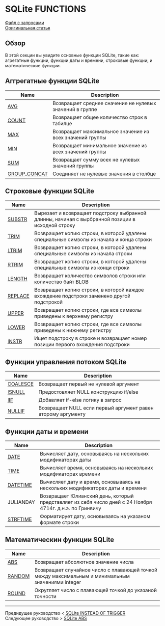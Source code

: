 # SQLite FUNCTIONS #########################

[Файл с запросами][querys]   
[Оригинальная статья][origin]

[querys]: ./querys.sql
[origin]: https://www.sqlitetutorial.net/sqlite-functions/

## Обзор ##############################

В этой секции вы увидите основные функции SQLite, такие как: агрегатные функции, функции даты и времени, строковые функции, и математические функции.

## Аггрегатные функции SQLite

| Name            | Description                                              |
|-----------------|----------------------------------------------------------|
| [AVG]           | Возвращает среднее сначение не нулевых значений в группе |
| [COUNT]         | Возвращает общее количество строк в табилце              |
| [MAX]           | Возвращает максимальное значение из всех значений группы |
| [MIN]           | Возвращает минимальное значение из всех значений группы  |
| [SUM]           | Возвращает сумму всех не нулевых значений группы         |
| [GROUP_CONCAT]  | Соединяет не нулевые значения в столбце                  |


## Строковые функции SQLite

| Name            | Description                                              |
|-----------------|----------------------------------------------------------|
| [SUBSTR]        | Вырезает и возвращает подстроку выбранной длинны, начиная с вырбранной позиции в исходной строку |
| [TRIM]          | Возвращает копию строки, в которой удалены специальные символы из начала и конца строки |
| [LTRIM]         | Возвращает копию строки, в которой удалены специальные символы из начала строки |
| [RTRIM]         | Возвращает копию строки, в которой удалены специальные символы из конци строки |
| [LENGTH]        | Возвращает количество символов строки или количество байт BLOB |
| [REPLACE]       | Возвращает копию строки, в которой каждое вхождение подстроки заменено другой подстрокой |
| [UPPER]         | Возвращает копию строки, где все символы приведены к верхнему регистру |
| [LOWER]         | Возвращает копию строки, где все символы приведены к нижнему регистру |
| [INSTR]         | Ищет подстроку в строке и возвращает номер позиции первого вхождения подстроки |

## Функции управления потоком SQLite

| Name            | Description                                              |
|-----------------|----------------------------------------------------------|
| [COALESCE]      | Возвращает первый не нулевой аргумент                    |
| [ISNULL]        | Предостовляет NULL конструкцию if/else                   |
| [IIF]           | Добавляет if-else логику в запрос                        |
| [NULLIF]        | Возвращает NULL если первый аргумент равен второму аргументу |

## Функции даты и времени

| Name            | Description                                              |
|-----------------|----------------------------------------------------------|
| [DATE]          | Вычисляет дату, основываясь на нескольких модификаторах даты |
| [TIME]          | Вычисляет время, основываясь на нескольких модификаторах времени |
| [DATETIME]      | Вычисляет дату и время, основываясь на нескольких модификаторах даты и времени |
| JULIANDAY       | Возвращает Юлианский день, который представляет из себя число дней с 24 Ноября 4714г. д.н.э. по Гринвичу |
| [STRFTIME]      | Форматирует дату, основываясь на указаном формате строки |

## Математическин функции SQLite

| Name            | Description                                              |
|-----------------|----------------------------------------------------------|
| [ABS]           | Возвращает абсолютное значение числа                     |
| [RANDOM]        | Возвращает случайное число с плавающей точкой между максимальным и минимальным значениями integer |
| [ROUND]         | Округляет число с плавающей точкой до указаной точности  |

---------------------------------------

Предидущее руководство < [SQLite INSTEAD OF TRIGGER][prev]  
Следующее руководство > [SQLite ABS][next]

[prev]: ../56_InsteadOfTrigger/translate.md
[next]: ../58_ABS/translate.md

[AVG]: https://www.sqlitetutorial.net/sqlite-avg/
[COUNT]: https://www.sqlitetutorial.net/sqlite-count-function/
[MAX]: https://www.sqlitetutorial.net/sqlite-max/
[MIN]: https://www.sqlitetutorial.net/sqlite-min/
[SUM]: https://www.sqlitetutorial.net/sqlite-sum/
[GROUP_CONCAT]: https://www.sqlitetutorial.net/sqlite-group_concat/

[SUBSTR]: https://www.sqlitetutorial.net/sqlite-functions/sqlite-substr/
[TRIM]: https://www.sqlitetutorial.net/sqlite-functions/sqlite-trim/
[LTRIM]: https://www.sqlitetutorial.net/sqlite-functions/sqlite-ltrim/
[RTRIM]: https://www.sqlitetutorial.net/sqlite-functions/sqlite-rtrim/
[LENGTH]: https://www.sqlitetutorial.net/sqlite-functions/sqlite-length/
[REPLACE]: https://www.sqlitetutorial.net/sqlite-functions/sqlite-upper/
[UPPER]: https://www.sqlitetutorial.net/sqlite-functions/sqlite-upper/
[LOWER]: https://www.sqlitetutorial.net/sqlite-functions/sqlite-lower/
[INSTR]: https://www.sqlitetutorial.net/sqlite-functions/sqlite-instr/

[COALESCE]: https://www.sqlitetutorial.net/sqlite-functions/sqlite-coalesce/
[ISNULL]: https://www.sqlitetutorial.net/sqlite-functions/sqlite-ifnull/
[IIF]: https://www.sqlitetutorial.net/sqlite-functions/sqlite-iif/
[NULLIF]: https://www.sqlitetutorial.net/sqlite-functions/sqlite-nullif/

[DATE]: https://www.sqlitetutorial.net/sqlite-date-functions/sqlite-date-function/
[TIME]: https://www.sqlitetutorial.net/sqlite-date-functions/sqlite-time-function/
[DATETIME]: https://www.sqlitetutorial.net/sqlite-date-functions/sqlite-datetime-function/
[STRFTIME]: https://www.sqlitetutorial.net/sqlite-date-functions/sqlite-strftime-function/

[ABS]: https://www.sqlitetutorial.net/sqlite-functions/sqlite-abs/
[RANDOM]: https://www.sqlitetutorial.net/sqlite-functions/sqlite-random/
[ROUND]: https://www.sqlitetutorial.net/sqlite-functions/sqlite-round/